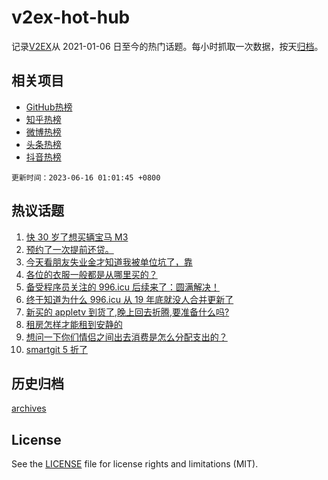 # v2ex-hot-hub

 记录[V2EX](https://www.v2ex.com/)从 2021-01-06 日至今的热门话题。每小时抓取一次数据，按天[归档](archives)。
 
 ## 相关项目

- [GitHub热榜](https://github.com/it985/github-hot-hub)
- [知乎热榜](https://github.com/it985/zhihu-hot-hub)
- [微博热榜](https://github.com/it985/weibo-hot-hub)
- [头条热榜](https://github.com/it985/toutiao-hot-hub)
- [抖音热榜](https://github.com/it985/douyin-hot-hub)


 `更新时间：2023-06-16 01:01:45 +0800`

## 热议话题

1. [快 30 岁了想买辆宝马 M3](https://www.v2ex.com/t/948843)
1. [预约了一次提前还贷。](https://www.v2ex.com/t/948858)
1. [今天看朋友失业金才知道我被单位坑了，靠](https://www.v2ex.com/t/948935)
1. [各位的衣服一般都是从哪里买的？](https://www.v2ex.com/t/948922)
1. [备受程序员关注的 996.icu 后续来了：圆满解决！](https://www.v2ex.com/t/949073)
1. [终于知道为什么 996.icu 从 19 年底就没人合并更新了](https://www.v2ex.com/t/949048)
1. [新买的 appletv 到货了,晚上回去折腾,要准备什么吗?](https://www.v2ex.com/t/948887)
1. [租房怎样才能租到安静的](https://www.v2ex.com/t/948925)
1. [想问一下你们情侣之间出去消费是怎么分配支出的？](https://www.v2ex.com/t/948861)
1. [smartgit 5 折了](https://www.v2ex.com/t/948890)

## 历史归档

[archives](archives)

## License

See the [LICENSE](LICENSE) file for license rights and limitations (MIT).
